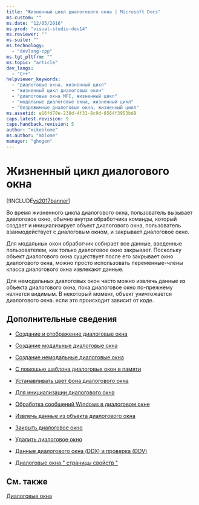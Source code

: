 ```yaml
---
title: "Жизненный цикл диалогового окна | Microsoft Docs"
ms.custom: ""
ms.date: "12/05/2016"
ms.prod: "visual-studio-dev14"
ms.reviewer: ""
ms.suite: ""
ms.technology: 
  - "devlang-cpp"
ms.tgt_pltfrm: ""
ms.topic: "article"
dev_langs: 
  - "C++"
helpviewer_keywords: 
  - "диалоговые окна, жизненный цикл"
  - "жизненный цикл диалоговых окон"
  - "диалоговые окна MFC, жизненный цикл"
  - "модальные диалоговые окна, жизненный цикл"
  - "безрежимные диалоговые окна, жизненный цикл"
ms.assetid: e16fd78e-238d-4f31-8c9d-8564f3953bd9
caps.latest.revision: 9
caps.handback.revision: 5
author: "mikeblome"
ms.author: "mblome"
manager: "ghogen"
---
```

# Жизненный цикл диалогового окна
[!INCLUDE[vs2017banner](../assembler/inline/includes/vs2017banner.md)]

Во время жизненного цикла диалогового окна, пользователь вызывает диалоговое окно, обычно внутри обработчика команды, который создает и инициализирует объект диалогового окна, пользователь взаимодействует с диалоговым окном, и закрывает диалоговое окно.  
  
 Для модальных окон обработчик собирает все данные, введенные пользователем, как только диалоговое окно закрывает.  Поскольку объект диалогового окна существует после его закрывает окно диалогового окна, можно просто использовать переменные\-члены класса диалогового окна извлекают данные.  
  
 Для немодальных диалоговых окон часто можно извлечь данные из объекта диалогового окна, пока диалоговое окно по\-прежнему является видимым.  В некоторый момент, объект уничтожается диалогового окна. если это происходит зависит от коде.  
  
## Дополнительные сведения  
  
-   [Создание и отображение диалоговые окна](../mfc/creating-and-displaying-dialog-boxes.md)  
  
-   [Создание модальные диалоговые окна](../mfc/creating-modal-dialog-boxes.md)  
  
-   [Создание немодальные диалоговые окна](../mfc/creating-modeless-dialog-boxes.md)  
  
-   [С помощью шаблона диалоговых окон в памяти](../mfc/using-a-dialog-template-in-memory.md)  
  
-   [Устанавливать цвет фона диалогового окна](../mfc/setting-the-dialog-box’s-background-color.md)  
  
-   [Для инициализации диалогового окна](../mfc/initializing-the-dialog-box.md)  
  
-   [Обработка сообщений Windows в диалоговом окне](../mfc/handling-windows-messages-in-your-dialog-box.md)  
  
-   [Извлечь данные из объекта диалогового окна](../Topic/Retrieving%20Data%20from%20the%20Dialog%20Object.md)  
  
-   [Закрыть диалоговое окно](../mfc/closing-the-dialog-box.md)  
  
-   [Удалить диалоговое окно](../Topic/Destroying%20the%20Dialog%20Box.md)  
  
-   [Данные диалогового окна \(DDX\) и проверка \(DDV\)](../mfc/dialog-data-exchange-and-validation.md)  
  
-   [Диалоговые окна " страницы свойств "](../mfc/property-sheets-and-property-pages-mfc.md)  
  
## См. также  
 [Диалоговые окна](../mfc/dialog-boxes.md)